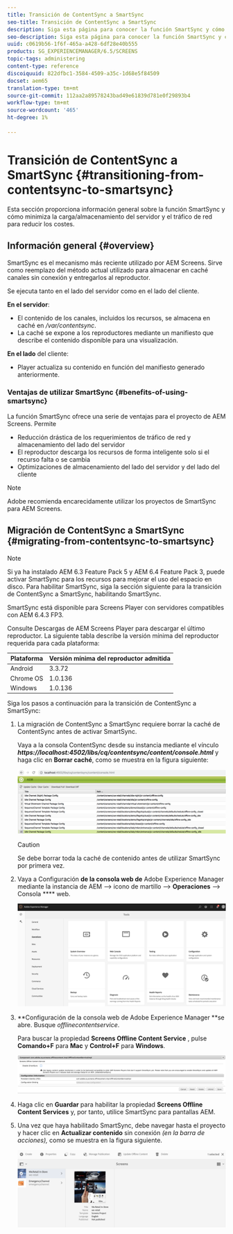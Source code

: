 ```yaml
---
title: Transición de ContentSync a SmartSync
seo-title: Transición de ContentSync a SmartSync
description: Siga esta página para conocer la función SmartSync y cómo puede realizar la transición de ContentSync a SmartSync.
seo-description: Siga esta página para conocer la función SmartSync y cómo puede realizar la transición de ContentSync a SmartSync.
uuid: c0619b56-1f6f-465a-a428-6df28e40b555
products: SG_EXPERIENCEMANAGER/6.5/SCREENS
topic-tags: administering
content-type: reference
discoiquuid: 822dfbc1-3584-4509-a35c-1d68e5f84509
docset: aem65
translation-type: tm+mt
source-git-commit: 112aa2a89578243bad49e61839d781e0f29893b4
workflow-type: tm+mt
source-wordcount: '465'
ht-degree: 1%

---
```



# Transición de ContentSync a SmartSync {#transitioning-from-contentsync-to-smartsync}

Esta sección proporciona información general sobre la función SmartSync y cómo minimiza la carga/almacenamiento del servidor y el tráfico de red para reducir los costes.

## Información general {#overview}

SmartSync es el mecanismo más reciente utilizado por AEM Screens. Sirve como reemplazo del método actual utilizado para almacenar en caché canales sin conexión y entregarlos al reproductor.

Se ejecuta tanto en el lado del servidor como en el lado del cliente.

**En el servidor**:

* El contenido de los canales, incluidos los recursos, se almacena en caché en */var/contentsync*.
* La caché se expone a los reproductores mediante un manifiesto que describe el contenido disponible para una visualización.

**En el lado** del cliente:

* Player actualiza su contenido en función del manifiesto generado anteriormente.

### Ventajas de utilizar SmartSync {#benefits-of-using-smartsync}

La función SmartSync ofrece una serie de ventajas para el proyecto de AEM Screens. Permite

* Reducción drástica de los requerimientos de tráfico de red y almacenamiento del lado del servidor
* El reproductor descarga los recursos de forma inteligente solo si el recurso falta o se cambia
* Optimizaciones de almacenamiento del lado del servidor y del lado del cliente

>[!NOTE]
>
>Adobe recomienda encarecidamente utilizar los proyectos de SmartSync para AEM Screens.

## Migración de ContentSync a SmartSync {#migrating-from-contentsync-to-smartsync}

>[!NOTE]
>
>Si ya ha instalado AEM 6.3 Feature Pack 5 y AEM 6.4 Feature Pack 3, puede activar SmartSync para los recursos para mejorar el uso del espacio en disco. Para habilitar SmartSync, siga la sección siguiente para la transición de ContentSync a SmartSync, habilitando SmartSync.
>
>SmartSync está disponible para Screens Player con servidores compatibles con AEM 6.4.3 FP3.
>
>Consulte Descargas [](https://download.macromedia.com/screens/) de AEM Screens Player para descargar el último reproductor. La siguiente tabla describe la versión mínima del reproductor requerida para cada plataforma:

| **Plataforma** | **Versión mínima del reproductor admitida** |
|---|---|
| Android | 3.3.72 |
| Chrome OS | 1.0.136 |
| Windows | 1.0.136 |

Siga los pasos a continuación para la transición de ContentSync a SmartSync:

1. La migración de ContentSync a SmartSync requiere borrar la caché de ContentSync antes de activar SmartSync.

   Vaya a la consola ContentSync desde su instancia mediante el vínculo ***https://localhost:4502/libs/cq/contentsync/content/console.html*** y haga clic en **Borrar caché**, como se muestra en la figura siguiente:

   ![clear_contesync_cache](assets/clear_contesync_cache.png)

   >[!CAUTION]
   >
   >Se debe borrar toda la caché de contenido antes de utilizar SmartSync por primera vez.

1. Vaya a Configuración **de la consola web de** Adobe Experience Manager mediante la instancia de AEM —> icono de martillo —> **Operaciones** —> Consola **** web.

   ![screen_shot_2019-02-11at15339pm](assets/screen_shot_2019-02-11at15339pm.png)

1. **Configuración de la consola web de Adobe Experience Manager **se abre. Busque *offlinecontentservice*.

   Para buscar la propiedad **Screens Offline Content Service** , pulse **Comando+F** para **Mac** y **Control+F** para **Windows**.

   ![screen_shot_2019-02-19at22643pm](assets/screen_shot_2019-02-19at22643pm.png)

1. Haga clic en **Guardar** para habilitar la propiedad **Screens Offline Content Services** y, por tanto, utilice SmartSync para pantallas AEM.
1. Una vez que haya habilitado SmartSync, debe navegar hasta el proyecto y hacer clic en **Actualizar contenido** sin conexión *(en la barra de acciones),* como se muestra en la figura siguiente.

   ![screen_shot_2019-02-25at102605am](assets/screen_shot_2019-02-25at102605am.png)